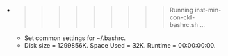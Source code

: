 * >>>>>>>>> Running inst-min-con-cld-bashrc.sh ...
  * Set common settings for ~/.bashrc.
  * Disk size = 1299856K. Space Used = 32K. Runtime = 00:00:00:00.

